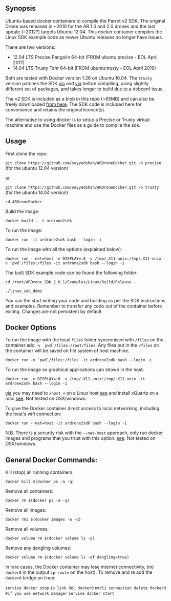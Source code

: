 ## Synopsis

Ubuntu-based docker containers to compile the Parrot v2 SDK. The original Drone was released in ~2010 for the AR 1.0 and 2.0 drones and the last update (~2012?) targets Ubuntu 12.04. This docker container compiles the Linux SDK example code as newer Ubuntu releases no longer have issues. 

There are two versions:

* 12.04 LTS Precise Pangolin 64-bit (FROM ubuntu:precise - EOL April 2017)
* 14.04 LTS Trusty Tahr 64-bit (FROM ubuntu:trusty - EOL April 2019)

Both are tested with Docker version 1.26 on Ubuntu 16.04. The `trusty` version patches the SDK [via](http://stackoverflow.com/questions/35052653/compiling-ar-drone-sdk-fails-with-dso-missing-from-command-line) and [via](http://jderobot.org/Varribas-tfm/ARDrone:starting_up#Building_Examples) before compiling, using slightly different set of packages, and takes longer to build due to a debconf issue.

The v2 SDK is included as a blob in this repo (~65MB) and can also be freely downloaded [from here](http://developer.parrot.com/docs/SDK2/ARDrone_SDK_2_0_1.zip). The SDK code is included here for convenience and retains the original licence(s).

The alternative to using docker is to setup a Precise or Trusty virtual machine and use the Docker files as a guide to compile the sdk.

## Usage 

First clone the repo:

`git clone https://github.com/seyyedshah/ARDroneDocker.git -b precise` (for the ubuntu 12.04 version)

or

`git clone https://github.com/seyyedshah/ARDroneDocker.git -b trusty` (for the ubuntu 14.04 version)

`cd ARDroneDocker`

Build the image:

`docker build . -t ardrone2sdk`

To run the image:

`docker run -it ardrone2sdk bash --login -i`

To run the image with all the options (explained below):

``docker run --net=host -e DISPLAY=:0 -v /tmp/.X11-unix:/tmp/.X11-unix -v `pwd`/files:/files -it ardrone2sdk bash --login -i``

The built SDK example code can be found the following folder:

`cd /root/ARDrone_SDK_2_0_1/Examples/Linux/Build/Release`

`./linux_sdk_demo`

You can the start writing your code and building as per the SDK instructions and examples. Remember to transfer any code out of the container before exiting. Changes are not persistent by default.

## Docker Options

To run the image with the local `files` folder syncronised with `/files` on the container add ``-v `pwd`/files:/root/files``. Any files put in the `/files` on the container will be saved on file system of host machine.

``docker run -v `pwd`/files:/files -it ardrone2sdk bash --login -i``

To run the image so graphical applications can shown in the host:

`docker run -e DISPLAY=:0 -v /tmp/.X11-unix:/tmp/.X11-unix -it ardrone2sdk bash --login -i`

[via](http://fabiorehm.com/blog/2014/09/11/running-gui-apps-with-docker/) you may need to `xhost +` on a Linux host [see](http://stackoverflow.com/questions/28392949/running-chromium-inside-docker-gtk-cannot-open-display-0) and install xQuartz on a mac [see](https://fredrikaverpil.github.io/2016/07/31/docker-for-mac-and-gui-applications/). Not tested on OSX/windows.

To give the Docker container direct access to local networking, including the host's wifi connection:

`docker run --net=host -it ardrone2sdk bash --login -i`

N.B. There is a security risk with the `--net-host` approach, only run docker images and programs that you trust with this option. [see](https://github.com/fgg89/docker-ap/wiki/Container-access-to-wireless-network-interface). Not tested on OSX/windows.

## General Docker Commands:

Kill (stop) all running containers:

`docker kill $(docker ps -a -q)`

Remove all containers:

`docker rm $(docker ps -a -q)`

Remove all images:

`docker rmi $(docker images -a -q)`

Remove all volumes:

`docker volume rm $(docker volume ls -q)`

Remove any dangling volumes:

`docker volume rm $(docker volume ls -qf dangling=true)`

In rare cases, the Docker container may lose internet connectivity, (no `docker0` in the output `ip route` on the host). To remove and re add the `docker0` bridge on linux:

`service docker stop`
`ip link del docker0`
`nmcli connection delete docker0 #if you use network manager` 
`service docker start`
 


